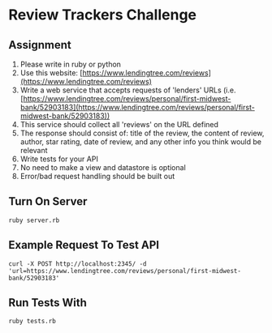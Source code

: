 # Review Trackers Challenge

## Assignment

1. Please write in ruby or python
2. Use this website: [https://www.lendingtree.com/reviews](https://www.lendingtree.com/reviews)
3. Write a web service that accepts requests of 'lenders' URLs (i.e. [https://www.lendingtree.com/reviews/personal/first-midwest-bank/52903183](https://www.lendingtree.com/reviews/personal/first-midwest-bank/52903183))
4. This service should collect all 'reviews' on the URL defined
5. The response should consist of: title of the review, the content of review, author, star rating, date of review, and any other info you think would be relevant
6. Write tests for your API
7. No need to make a view and datastore is optional
8. Error/bad request handling should be built out

## Turn On Server

`ruby server.rb`

## Example Request To Test API

`curl -X POST http://localhost:2345/ -d 'url=https://www.lendingtree.com/reviews/personal/first-midwest-bank/52903183'`

## Run Tests With

`ruby tests.rb`
